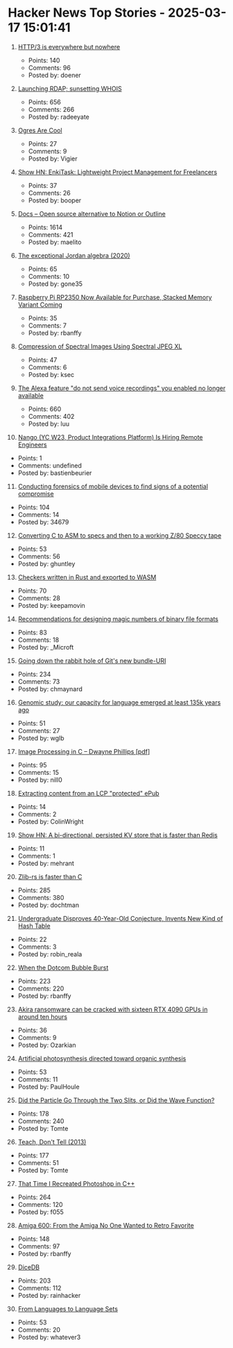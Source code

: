 # Hacker News Top Stories - 2025-03-17 15:01:41

1. [HTTP/3 is everywhere but nowhere](https://httptoolkit.com/blog/http3-quic-open-source-support-nowhere/)
   - Points: 140
   - Comments: 96
   - Posted by: doener

2. [Launching RDAP; sunsetting WHOIS](https://www.icann.org/en/announcements/details/icann-update-launching-rdap-sunsetting-whois-27-01-2025-en)
   - Points: 656
   - Comments: 266
   - Posted by: radeeyate

3. [Ogres Are Cool](https://www.lrb.co.uk/the-paper/v47/n05/colin-burrow/ogres-are-cool)
   - Points: 27
   - Comments: 9
   - Posted by: Vigier

4. [Show HN: EnkiTask: Lightweight Project Management for Freelancers](https://enkitask.com/)
   - Points: 37
   - Comments: 26
   - Posted by: booper

5. [Docs – Open source alternative to Notion or Outline](https://github.com/suitenumerique/docs)
   - Points: 1614
   - Comments: 421
   - Posted by: maelito

6. [The exceptional Jordan algebra (2020)](https://cp4space.hatsya.com/2020/10/28/the-exceptional-jordan-algebra/)
   - Points: 65
   - Comments: 10
   - Posted by: gone35

7. [Raspberry Pi RP2350 Now Available for Purchase, Stacked Memory Variant Coming](https://www.phoronix.com/news/Raspberry-Pi-RP2350-Buy)
   - Points: 35
   - Comments: 7
   - Posted by: rbanffy

8. [Compression of Spectral Images Using Spectral JPEG XL](https://jcgt.org/published/0014/01/04/)
   - Points: 47
   - Comments: 6
   - Posted by: ksec

9. [The Alexa feature "do not send voice recordings" you enabled no longer available](https://discuss.systems/@dev/114161826926246661)
   - Points: 660
   - Comments: 402
   - Posted by: luu

10. [Nango (YC W23, Product Integrations Platform) Is Hiring Remote Engineers](https://www.nango.dev/careers)
   - Points: 1
   - Comments: undefined
   - Posted by: bastienbeurier

11. [Conducting forensics of mobile devices to find signs of a potential compromise](https://github.com/mvt-project/mvt)
   - Points: 104
   - Comments: 14
   - Posted by: 34679

12. [Converting C to ASM to specs and then to a working Z/80 Speccy tape](https://ghuntley.com/z80/)
   - Points: 53
   - Comments: 56
   - Posted by: ghuntley

13. [Checkers written in Rust and exported to WASM](https://kevinalbs.com/checkers/)
   - Points: 70
   - Comments: 28
   - Posted by: keepamovin

14. [Recommendations for designing magic numbers of binary file formats](https://hackers.town/@zwol/114155595855705796)
   - Points: 83
   - Comments: 18
   - Posted by: _Microft

15. [Going down the rabbit hole of Git's new bundle-URI](https://blog.gitbutler.com/going-down-the-rabbit-hole-of-gits-new-bundle-uri/)
   - Points: 234
   - Comments: 73
   - Posted by: chmaynard

16. [Genomic study: our capacity for language emerged at least 135k years ago](https://phys.org/news/2025-03-genomic-capacity-language-emerged-years.html)
   - Points: 51
   - Comments: 27
   - Posted by: wglb

17. [Image Processing in C – Dwayne Phillips [pdf]](https://homepages.inf.ed.ac.uk/rbf/BOOKS/PHILLIPS/cips2ed.pdf)
   - Points: 95
   - Comments: 15
   - Posted by: nill0

18. [Extracting content from an LCP "protected" ePub](https://shkspr.mobi/blog/2025/03/towards-extracting-content-from-an-lcp-protected-epub/)
   - Points: 14
   - Comments: 2
   - Posted by: ColinWright

19. [Show HN: A bi-directional, persisted KV store that is faster than Redis](https://hpkv.io)
   - Points: 11
   - Comments: 1
   - Posted by: mehrant

20. [Zlib-rs is faster than C](https://trifectatech.org/blog/zlib-rs-is-faster-than-c/)
   - Points: 285
   - Comments: 380
   - Posted by: dochtman

21. [Undergraduate Disproves 40-Year-Old Conjecture, Invents New Kind of Hash Table](https://www.wired.com/story/undergraduate-upends-a-40-year-old-data-science-conjecture/)
   - Points: 22
   - Comments: 3
   - Posted by: robin_reala

22. [When the Dotcom Bubble Burst](https://dfarq.homeip.net/when-the-dotcom-bubble-burst/)
   - Points: 223
   - Comments: 220
   - Posted by: rbanffy

23. [Akira ransomware can be cracked with sixteen RTX 4090 GPUs in around ten hours](https://www.tomshardware.com/tech-industry/cyber-security/akira-ransomware-cracked-with-rtx-4090-new-exploit-to-brute-force-encryption-attack)
   - Points: 36
   - Comments: 9
   - Posted by: Ozarkian

24. [Artificial photosynthesis directed toward organic synthesis](https://www.nature.com/articles/s41467-025-56374-z)
   - Points: 53
   - Comments: 11
   - Posted by: PaulHoule

25. [Did the Particle Go Through the Two Slits, or Did the Wave Function?](https://profmattstrassler.com/2025/03/13/did-the-particle-go-through-the-two-slits-or-did-the-wave-function/)
   - Points: 178
   - Comments: 240
   - Posted by: Tomte

26. [Teach, Don't Tell (2013)](https://stevelosh.com/blog/2013/09/teach-dont-tell/)
   - Points: 177
   - Comments: 51
   - Posted by: Tomte

27. [That Time I Recreated Photoshop in C++](https://f055.net/technology/that-time-i/that-time-i-recreated-photoshop-in-c/)
   - Points: 264
   - Comments: 120
   - Posted by: f055

28. [Amiga 600: From the Amiga No One Wanted to Retro Favorite](https://dfarq.homeip.net/amiga-600-the-amiga-no-one-wanted/)
   - Points: 148
   - Comments: 97
   - Posted by: rbanffy

29. [DiceDB](https://dicedb.io/)
   - Points: 203
   - Comments: 112
   - Posted by: rainhacker

30. [From Languages to Language Sets](https://gist.github.com/xixixao/8e363dbd3663b6729cd5b6d74dbbf9d4)
   - Points: 53
   - Comments: 20
   - Posted by: whatever3

